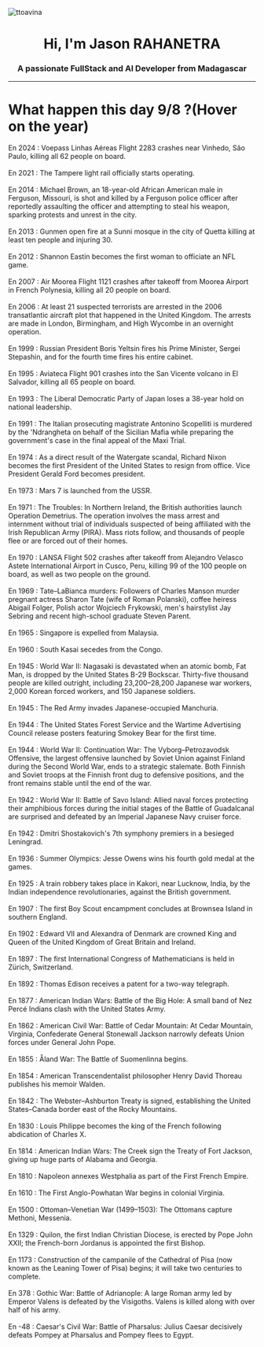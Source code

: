 
<p align="left"> <img src="https://komarev.com/ghpvc/?username=ttoavina&label=Profile%20views&color=0e75b6&style=flat" alt="ttoavina" /> </p>
<h1 align="center">Hi, I'm Jason RAHANETRA</h1>
<h3 align="center">A passionate FullStack and AI Developer from Madagascar</h3>
    
<hr/>
<h1> What happen this day 9/8 ?(Hover on the year)</h1>

En 2024 : Voepass Linhas Aéreas Flight 2283 crashes near Vinhedo, São Paulo, killing all 62 people on board.
<br/><br/>
En 2021 : The Tampere light rail officially starts operating.
<br/><br/>
En 2014 : Michael Brown, an 18-year-old African American male in Ferguson, Missouri, is shot and killed by a Ferguson police officer after reportedly assaulting the officer and attempting to steal his weapon, sparking protests and unrest in the city.
<br/><br/>
En 2013 : Gunmen open fire at a Sunni mosque in the city of Quetta killing at least ten people and injuring 30.
<br/><br/>
En 2012 : Shannon Eastin becomes the first woman to officiate an NFL game.
<br/><br/>
En 2007 : Air Moorea Flight 1121 crashes after takeoff from Moorea Airport in French Polynesia, killing all 20 people on board.
<br/><br/>
En 2006 : At least 21 suspected terrorists are arrested in the 2006 transatlantic aircraft plot that happened in the United Kingdom. The arrests are made in London, Birmingham, and High Wycombe in an overnight operation.
<br/><br/>
En 1999 : Russian President Boris Yeltsin fires his Prime Minister, Sergei Stepashin, and for the fourth time fires his entire cabinet.
<br/><br/>
En 1995 : Aviateca Flight 901 crashes into the San Vicente volcano in El Salvador, killing all 65 people on board.
<br/><br/>
En 1993 : The Liberal Democratic Party of Japan loses a 38-year hold on national leadership.
<br/><br/>
En 1991 : The Italian prosecuting magistrate Antonino Scopelliti is murdered by the 'Ndrangheta on behalf of the Sicilian Mafia while preparing the government's case in the final appeal of the Maxi Trial.
<br/><br/>
En 1974 : As a direct result of the Watergate scandal, Richard Nixon becomes the first President of the United States to resign from office. Vice President Gerald Ford becomes president.
<br/><br/>
En 1973 : Mars 7 is launched from the USSR.
<br/><br/>
En 1971 : The Troubles: In Northern Ireland, the British authorities launch Operation Demetrius. The operation involves the mass arrest and internment without trial of individuals suspected of being affiliated with the Irish Republican Army (PIRA). Mass riots follow, and thousands of people flee or are forced out of their homes.
<br/><br/>
En 1970 : LANSA Flight 502 crashes after takeoff from Alejandro Velasco Astete International Airport in Cusco, Peru, killing 99 of the 100 people on board, as well as two people on the ground.
<br/><br/>
En 1969 : Tate–LaBianca murders: Followers of Charles Manson murder pregnant actress Sharon Tate (wife of Roman Polanski), coffee heiress Abigail Folger, Polish actor Wojciech Frykowski, men's hairstylist Jay Sebring and recent high-school graduate Steven Parent.
<br/><br/>
En 1965 : Singapore is expelled from Malaysia.
<br/><br/>
En 1960 : South Kasai secedes from the Congo.
<br/><br/>
En 1945 : World War II: Nagasaki is devastated when an atomic bomb, Fat Man, is dropped by the United States B-29 Bockscar. Thirty-five thousand people are killed outright, including 23,200–28,200 Japanese war workers, 2,000 Korean forced workers, and 150 Japanese soldiers.
<br/><br/>
En 1945 : The Red Army invades Japanese-occupied Manchuria.
<br/><br/>
En 1944 : The United States Forest Service and the Wartime Advertising Council release posters featuring Smokey Bear for the first time.
<br/><br/>
En 1944 : World War II: Continuation War: The Vyborg–Petrozavodsk Offensive, the largest offensive launched by Soviet Union against Finland during the Second World War, ends to a strategic stalemate. Both Finnish and Soviet troops at the Finnish front dug to defensive positions, and the front remains stable until the end of the war.
<br/><br/>
En 1942 : World War II: Battle of Savo Island: Allied naval forces protecting their amphibious forces during the initial stages of the Battle of Guadalcanal are surprised and defeated by an Imperial Japanese Navy cruiser force.
<br/><br/>
En 1942 : Dmitri Shostakovich's 7th symphony premiers in a besieged Leningrad.
<br/><br/>
En 1936 : Summer Olympics: Jesse Owens wins his fourth gold medal at the games.
<br/><br/>
En 1925 : A train robbery takes place in Kakori, near Lucknow, India, by the Indian independence revolutionaries, against the British government.
<br/><br/>
En 1907 : The first Boy Scout encampment concludes at Brownsea Island in southern England.
<br/><br/>
En 1902 : Edward VII and Alexandra of Denmark are crowned King and Queen of the United Kingdom of Great Britain and Ireland.
<br/><br/>
En 1897 : The first International Congress of Mathematicians is held in Zürich, Switzerland.
<br/><br/>
En 1892 : Thomas Edison receives a patent for a two-way telegraph.
<br/><br/>
En 1877 : American Indian Wars: Battle of the Big Hole: A small band of Nez Percé Indians clash with the United States Army.
<br/><br/>
En 1862 : American Civil War: Battle of Cedar Mountain: At Cedar Mountain, Virginia, Confederate General Stonewall Jackson narrowly defeats Union forces under General John Pope.
<br/><br/>
En 1855 : Åland War: The Battle of Suomenlinna begins.
<br/><br/>
En 1854 : American Transcendentalist philosopher Henry David Thoreau publishes his memoir Walden.
<br/><br/>
En 1842 : The Webster–Ashburton Treaty is signed, establishing the United States–Canada border east of the Rocky Mountains.
<br/><br/>
En 1830 : Louis Philippe becomes the king of the French following abdication of Charles X.
<br/><br/>
En 1814 : American Indian Wars: The Creek sign the Treaty of Fort Jackson, giving up huge parts of Alabama and Georgia.
<br/><br/>
En 1810 : Napoleon annexes Westphalia as part of the First French Empire.
<br/><br/>
En 1610 : The First Anglo-Powhatan War begins in colonial Virginia.
<br/><br/>
En 1500 : Ottoman–Venetian War (1499–1503): The Ottomans capture Methoni, Messenia.
<br/><br/>
En 1329 : Quilon, the first Indian Christian Diocese, is erected by Pope John XXII; the French-born Jordanus is appointed the first Bishop.
<br/><br/>
En 1173 : Construction of the campanile of the Cathedral of Pisa (now known as the Leaning Tower of Pisa) begins; it will take two centuries to complete.
<br/><br/>
En 378 : Gothic War: Battle of Adrianople: A large Roman army led by Emperor Valens is defeated by the Visigoths. Valens is killed along with over half of his army.
<br/><br/>
En -48 : Caesar's Civil War: Battle of Pharsalus: Julius Caesar decisively defeats Pompey at Pharsalus and Pompey flees to Egypt.
<br/><br/>
